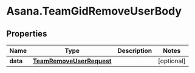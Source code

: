 # Asana.TeamGidRemoveUserBody

## Properties
Name | Type | Description | Notes
------------ | ------------- | ------------- | -------------
**data** | [**TeamRemoveUserRequest**](TeamRemoveUserRequest.md) |  | [optional] 
